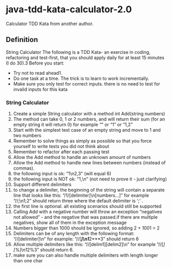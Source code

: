 # java-tdd-kata-calculator-2.0
Calculator TDD Kata from another author.

## Definition
String Calculator
The following is a TDD Kata- an exercise in coding, refactoring and test-first, that you should apply daily for at least 15 minutes (I do 30).3
Before you start: 
* Try not to read ahead1.
* Do one task at a time. The trick is to learn to work incrementally.
* Make sure you only test for correct inputs. there is no need to test for invalid inputs for this kata

### String Calculator
1. Create a simple String calculator with a method int Add(string numbers)
 1. The method can take 0, 1 or 2 numbers, and will return their sum (for an empty string it will return 0) for example “” or “1” or “1,2”
 2. Start with the simplest test case of an empty string and move to 1 and two numbers
 3. Remember to solve things as simply as possible so that you force yourself to write tests you did not think about
 4. Remember to refactor after each passing test
2. Allow the Add method to handle an unknown amount of numbers
3. Allow the Add method to handle new lines between numbers (instead of commas).
 1.	the following input is ok:  “1\n2,3”  (will equal 6)
 2. the following input is NOT ok:  “1,\n” (not need to prove it - just clarifying)
4. Support different delimiters
 1. to change a delimiter, the beginning of the string will contain a separate line that looks like this:   “/1/[delimiter]\n[numbers…]” for example “//;\n1;2” should return three where the default delimiter is ‘;’ .
 2.	the first line is optional. all existing scenarios should still be supported
5. Calling Add with a negative number will throw an exception “negatives not allowed” - and the negative that was passed.if there are multiple negatives, show all of them in the exception message
6. Numbers bigger than 1000 should be ignored, so adding 2 + 1001  = 2
7. Delimiters can be of any length with the following format:  “//[delimiter]\n” for example: “//[***]\n1***2***3” should return 6
8. Allow multiple delimiters like this:  “//[delim1][delim2]\n” for example “//[*][%]\n1*2%3” should return 6.
9. make sure you can also handle multiple delimiters with length longer than one char
